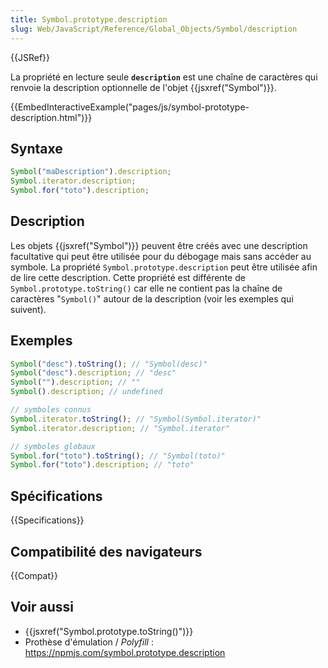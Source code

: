 ```yaml
---
title: Symbol.prototype.description
slug: Web/JavaScript/Reference/Global_Objects/Symbol/description
---
```


{{JSRef}}

La propriété en lecture seule **`description`** est une chaîne de caractères qui renvoie la description optionnelle de l'objet {{jsxref("Symbol")}}.

{{EmbedInteractiveExample("pages/js/symbol-prototype-description.html")}}

## Syntaxe

```js
Symbol("maDescription").description;
Symbol.iterator.description;
Symbol.for("toto").description;
```

## Description

Les objets {{jsxref("Symbol")}} peuvent être créés avec une description facultative qui peut être utilisée pour du débogage mais sans accéder au symbole. La propriété `Symbol.prototype.description` peut être utilisée afin de lire cette description. Cette propriété est différente de `Symbol.prototype.toString()` car elle ne contient pas la chaîne de caractères "`Symbol()`" autour de la description (voir les exemples qui suivent).

## Exemples

```js
Symbol("desc").toString(); // "Symbol(desc)"
Symbol("desc").description; // "desc"
Symbol("").description; // ""
Symbol().description; // undefined

// symboles connus
Symbol.iterator.toString(); // "Symbol(Symbol.iterator)"
Symbol.iterator.description; // "Symbol.iterator"

// symboles globaux
Symbol.for("toto").toString(); // "Symbol(toto)"
Symbol.for("toto").description; // "toto"
```

## Spécifications

{{Specifications}}

## Compatibilité des navigateurs

{{Compat}}

## Voir aussi

- {{jsxref("Symbol.prototype.toString()")}}
- Prothèse d'émulation / _Polyfill_ : <https://npmjs.com/symbol.prototype.description>
